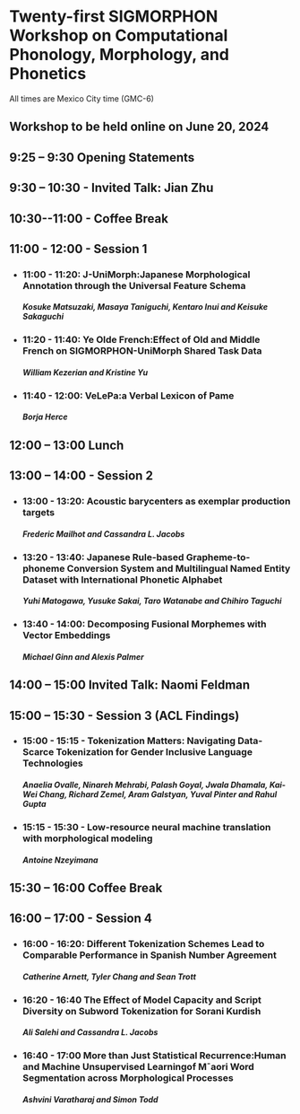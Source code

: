 # Twenty-first SIGMORPHON Workshop on Computational Phonology, Morphology, and Phonetics
All times are Mexico City time (GMC-6)

## Workshop to be held online on June 20, 2024

## 9:25 – 9:30 Opening Statements


## 9:30 – 10:30 - Invited Talk: Jian Zhu

## 10:30--11:00 - Coffee Break

## 11:00 - 12:00 - Session 1

+ ### 11:00 - 11:20: J-UniMorph:Japanese Morphological Annotation through the Universal Feature Schema
  #### *Kosuke Matsuzaki, Masaya Taniguchi, Kentaro Inui and Keisuke Sakaguchi*
+ ### 11:20 - 11:40: Ye Olde French:Effect of Old and Middle French on SIGMORPHON-UniMorph Shared Task Data
  #### *William Kezerian and Kristine Yu*
+ ### 11:40 - 12:00: VeLePa:a Verbal Lexicon of Pame
  #### *Borja Herce*

## 12:00 – 13:00 Lunch

## 13:00 – 14:00 - Session 2

+ ### 13:00 - 13:20: Acoustic barycenters as exemplar production targets
  #### *Frederic Mailhot and Cassandra L. Jacobs*
+ ### 13:20 - 13:40: Japanese Rule-based Grapheme-to-phoneme Conversion System and Multilingual Named Entity Dataset with International Phonetic Alphabet
  #### *Yuhi Matogawa, Yusuke Sakai, Taro Watanabe and Chihiro Taguchi*
+ ### 13:40 - 14:00: Decomposing Fusional Morphemes with Vector Embeddings
  #### *Michael Ginn and Alexis Palmer*



## 14:00 – 15:00 Invited Talk: Naomi Feldman

## 15:00 – 15:30 - Session 3 (ACL Findings)

+ ### 15:00 - 15:15 - Tokenization Matters: Navigating Data-Scarce Tokenization for Gender Inclusive Language Technologies
  #### *Anaelia Ovalle, Ninareh Mehrabi, Palash Goyal, Jwala Dhamala, Kai-Wei Chang, Richard Zemel, Aram Galstyan, Yuval Pinter and Rahul Gupta*
+ ### 15:15 - 15:30 - Low-resource neural machine translation with morphological modeling
  #### *Antoine Nzeyimana*

## 15:30 – 16:00 Coffee Break

## 16:00 – 17:00 - Session 4

+ ### 16:00 - 16:20: Different Tokenization Schemes Lead to Comparable Performance in Spanish Number Agreement
  ####  *Catherine Arnett, Tyler Chang and Sean Trott*
+ ### 16:20 - 16:40 The Effect of Model Capacity and Script Diversity on Subword Tokenization for Sorani Kurdish
  #### *Ali Salehi and Cassandra L. Jacobs*
+ ### 16:40 - 17:00 More than Just Statistical Recurrence:Human and Machine Unsupervised Learningof M¯aori Word Segmentation across Morphological Processes
  #### *Ashvini Varatharaj and Simon Todd*
